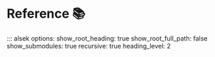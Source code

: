 # Reference 📚

::: alsek
    options:
      show_root_heading: true
      show_root_full_path: false
      show_submodules: true
      recursive: true
      heading_level: 2
